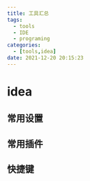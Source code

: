```yaml
---
title: 工具汇总
tags:
  - tools
  - IDE
  - programing
categories:
  - [tools,idea]
date: 2021-12-20 20:15:23
---
```




# idea



## 常用设置



## 常用插件



## 快捷键
